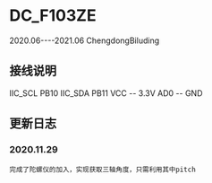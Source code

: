 # DC_F103ZE
2020.06----2021.06 ChengdongBiluding
## 接线说明
  IIC_SCL PB10
  IIC_SDA PB11
  VCC -- 3.3V
  AD0 -- GND
## 更新日志
  ### 2020.11.29
    完成了陀螺仪的加入，实现获取三轴角度，只需利用其中pitch
